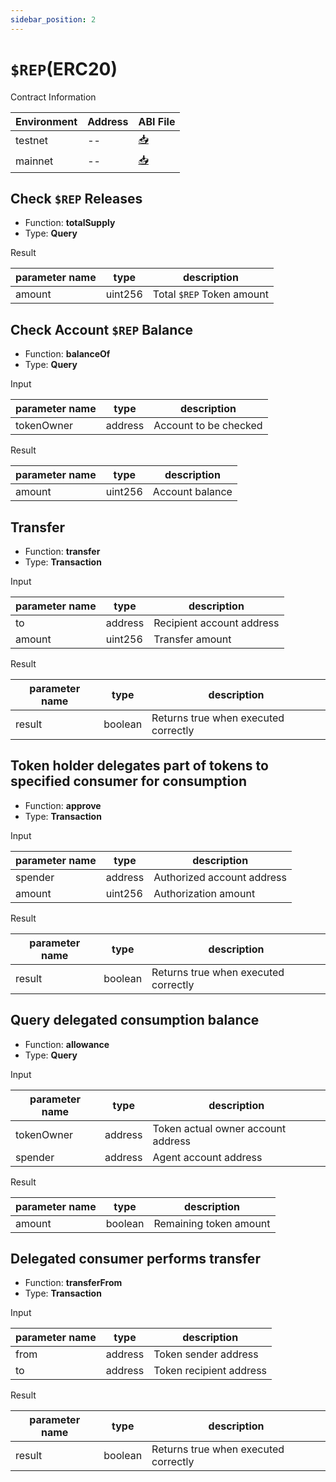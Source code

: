 ```yaml
---
sidebar_position: 2
---
```


# `$REP`(ERC20)

Contract Information

|Environment|Address|ABI File|
|--|--|--|
|testnet|--|[📥](#)|
|mainnet|--|[📥](#)|

## Check `$REP` Releases

- Function: **totalSupply**
- Type: **Query**

Result

|parameter name|type|description|
|--|--|--|
|amount|uint256|Total `$REP` Token amount|


## Check Account `$REP` Balance

- Function: **balanceOf**
- Type: **Query**

Input

|parameter name|type|description|
|--|--|--|
|tokenOwner|address|Account to be checked|

Result

|parameter name|type|description|
|--|--|--|
|amount|uint256|Account balance|

## Transfer

- Function: **transfer**
- Type: **Transaction**

Input

|parameter name|type|description|
|--|--|--|
|to|address|Recipient account address|
|amount|uint256|Transfer amount|

Result

|parameter name|type|description|
|--|--|--|
|result|boolean|Returns true when executed correctly|

## Token holder delegates part of tokens to specified consumer for consumption

- Function: **approve**
- Type: **Transaction**

Input

|parameter name|type|description|
|--|--|--|
|spender|address|Authorized account address|
|amount|uint256|Authorization amount|

Result

|parameter name|type|description|
|--|--|--|
|result|boolean|Returns true when executed correctly|

## Query delegated consumption balance

- Function: **allowance**
- Type: **Query**

Input

|parameter name|type|description|
|--|--|--|
|tokenOwner|address|Token actual owner account address|
|spender|address|Agent account address|

Result

|parameter name|type|description|
|--|--|--|
|amount|boolean|Remaining token amount|

## Delegated consumer performs transfer

- Function: **transferFrom**
- Type: **Transaction**

Input

|parameter name|type|description|
|--|--|--|
|from|address|Token sender address|
|to|address|Token recipient address|

Result

|parameter name|type|description|
|--|--|--|
|result|boolean|Returns true when executed correctly|
